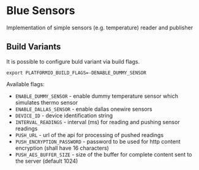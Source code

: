 # Blue Sensors
Implementation of simple sensors (e.g. temperature) reader and publisher

## Build Variants
It is possible to configure buld variant via build flags. 

```
export PLATFORMIO_BUILD_FLAGS=-DENABLE_DUMMY_SENSOR
```

Available flags:
- `ENABLE_DUMMY_SENSOR` - enable dummy temperature sensor which simulates thermo sensor 
- `ENABLE_DALLAS_SENSOR` - enable dallas onewire sensors
- `DEVICE_ID` - device identification string
- `INTERVAL_READINGS` - interval (ms) for reading and pushing sensor readings
- `PUSH_URL` - url of the api for processing of pushed readings
- `PUSH_ENCRYPTION_PASSWORD` - password to be used for http content encryption (shall have 16 characters)
- `PUSH_AES_BUFFER_SIZE` - size of the buffer for complete content sent to the server (default 1024)
